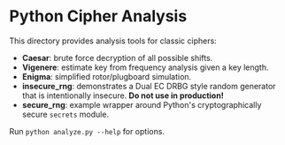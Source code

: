 # Python Cipher Analysis

This directory provides analysis tools for classic ciphers:

- **Caesar**: brute force decryption of all possible shifts.
- **Vigenere**: estimate key from frequency analysis given a key length.
- **Enigma**: simplified rotor/plugboard simulation.
- **insecure_rng**: demonstrates a Dual EC DRBG style random generator that
  is intentionally insecure. **Do not use in production!**
- **secure_rng**: example wrapper around Python's cryptographically secure
  `secrets` module.

Run `python analyze.py --help` for options.

